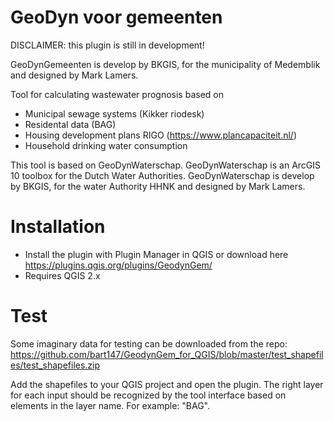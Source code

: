 # GeoDyn voor gemeenten

DISCLAIMER: this plugin is still in development!

GeoDynGemeenten is develop by BKGIS, for the municipality of Medemblik and designed
by Mark Lamers.

Tool for calculating wastewater prognosis based on
- Municipal sewage systems (Kikker riodesk) 
- Residental data (BAG)
- Housing development plans RIGO (https://www.plancapaciteit.nl/)
- Household drinking water consumption

This tool is based on GeoDynWaterschap. GeoDynWaterschap is an ArcGIS 10
toolbox for the Dutch Water Authorities. GeoDynWaterschap is develop by BKGIS, for
the water Authority HHNK and designed by Mark Lamers.

# Installation
- Install the plugin with Plugin Manager in QGIS or download here https://plugins.qgis.org/plugins/GeodynGem/
- Requires QGIS 2.x

# Test
Some imaginary data for testing can be downloaded from the repo:
https://github.com/bart147/GeodynGem_for_QGIS/blob/master/test_shapefiles/test_shapefiles.zip

Add the shapefiles to your QGIS project and open the plugin. 
The right layer for each input should be recognized by the tool interface based on elements in the layer name. For example: "BAG". 
